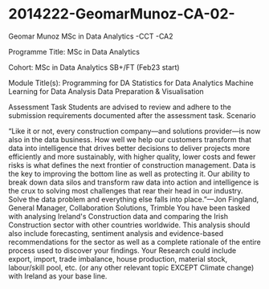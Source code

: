 # 2014222-GeomarMunoz-CA-02-
Geomar Munoz MSc in Data Analytics -CCT -CA2

Programme Title: MSc in Data Analytics

Cohort: MSc in Data Analytics SB+/FT (Feb23 start)

Module Title(s):
Programming for DA
Statistics for Data Analytics
Machine Learning for Data Analysis
Data Preparation & Visualisation


Assessment Task
Students are advised to review and adhere to the submission requirements documented after the
assessment task.
Scenario

“Like it or not, every construction company—and solutions provider—is now also in the data business. How
well we help our customers transform that data into intelligence that drives better decisions to deliver
projects more efficiently and more sustainably, with higher quality, lower costs and fewer risks is what
defines the next frontier of construction management. Data is the key to improving the bottom line as well
as protecting it. Our ability to break down data silos and transform raw data into action and intelligence is
the crux to solving most challenges that rear their head in our industry. Solve the data problem and
everything else falls into place.”—Jon Fingland, General Manager, Collaboration Solutions, Trimble
You have been tasked with analysing Ireland's Construction data and comparing the Irish Construction
sector with other countries worldwide. This analysis should also include forecasting, sentiment analysis and
evidence-based recommendations for the sector as well as a complete rationale of the entire process used
to discover your findings. Your Research could include export, import, trade imbalance, house production,
material stock, labour/skill pool, etc. (or any other relevant topic EXCEPT Climate change) with Ireland as
your base line.
